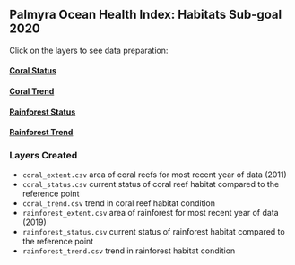 ## Palmyra Ocean Health Index: Habitats Sub-goal 2020  

Click on the layers to see data preparation:  

#### [Coral Status](https://raw.githack.com/OHI-4site/pal-prep/gh-pages/prep/bd/hab/v2020/corals_data_prep.html) 

#### [Coral Trend](https://raw.githack.com/OHI-4site/pal-prep/gh-pages/prep/bd/hab/v2020/coral_trend.html) 

#### [Rainforest Status](https://raw.githack.com/OHI-4site/pal-prep/gh-pages/prep/bd/hab/v2020/rainforest_data_prep.html)

#### [Rainforest Trend](https://raw.githack.com/OHI-4site/pal-prep/gh-pages/prep/bd/hab/v2020/rainforest_trend.html)

### Layers Created

- `coral_extent.csv` area of coral reefs for most recent year of data (2011)   
- `coral_status.csv` current status of coral reef habitat compared to the reference point 
- `coral_trend.csv` trend in coral reef habitat condition   
- `rainforest_extent.csv` area of rainforest for most recent year of data (2019)   
- `rainforest_status.csv` current status of rainforest habitat compared to the reference point   
- `rainforest_trend.csv` trend in rainforest habitat condition   